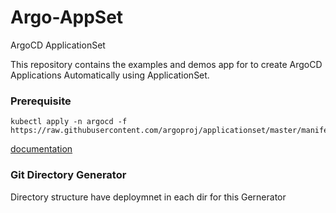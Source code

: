 # Argo-AppSet
ArgoCD ApplicationSet

This repository contains the examples and demos app for to create ArgoCD Applications Automatically using ApplicationSet.


### Prerequisite

```
kubectl apply -n argocd -f https://raw.githubusercontent.com/argoproj/applicationset/master/manifests/install.yaml
```
[documentation](https://argocd-applicationset.readthedocs.io/en/stable/)

### Git Directory Generator
Directory structure have deploymnet in each dir for this Gernerator

